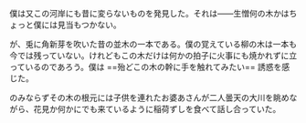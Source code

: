僕は又この河岸にも昔に変らないものを発見した。それは――生憎何の木かはちょっと僕には見当もつかない。

が、兎に角新芽を吹いた昔の並木の一本である。僕の覚えている柳の木は一本も今では残っていない。けれどもこの木だけは何かの拍子に火事にも焼かれずに立っているのであろう。僕は ==殆どこの木の幹に手を触れてみたい== 誘惑を感じた。

のみならずその木の根元には子供を連れたお婆あさんが二人曇天の大川を眺めながら、花見か何かにでも来ているように稲荷ずしを食べて話し合っていた。
